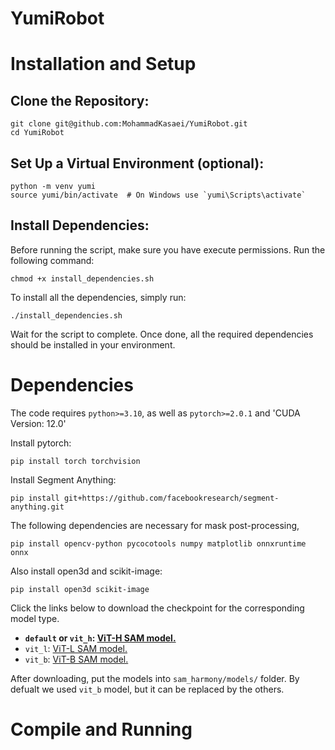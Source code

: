 # YumiRobot

# Installation and Setup

## Clone the Repository:

```
git clone git@github.com:MohammadKasaei/YumiRobot.git
cd YumiRobot
```
## Set Up a Virtual Environment (optional):

```
python -m venv yumi
source yumi/bin/activate  # On Windows use `yumi\Scripts\activate`
```
## Install Dependencies:
Before running the script, make sure you have execute permissions. Run the following command:
```
chmod +x install_dependencies.sh
```
To install all the dependencies, simply run:
```
./install_dependencies.sh
```
Wait for the script to complete. Once done, all the required dependencies should be installed in your environment.



# Dependencies
The code requires `python>=3.10`, as well as `pytorch>=2.0.1` and 'CUDA Version: 12.0'

Install pytorch:
```
pip install torch torchvision 
```

Install Segment Anything:
```
pip install git+https://github.com/facebookresearch/segment-anything.git
```


The following dependencies are necessary for mask post-processing, 

```
pip install opencv-python pycocotools numpy matplotlib onnxruntime onnx 
```

Also install open3d and scikit-image:
```
pip install open3d scikit-image
```


Click the links below to download the checkpoint for the corresponding model type.

- **`default` or `vit_h`: [ViT-H SAM model.](https://dl.fbaipublicfiles.com/segment_anything/sam_vit_h_4b8939.pth)**
- `vit_l`: [ViT-L SAM model.](https://dl.fbaipublicfiles.com/segment_anything/sam_vit_l_0b3195.pth)
- `vit_b`: [ViT-B SAM model.](https://dl.fbaipublicfiles.com/segment_anything/sam_vit_b_01ec64.pth)


After downloading, put the models into `sam_harmony/models/` folder. By defualt we used `vit_b` model, but it can be replaced by the others.


# Compile and Running
